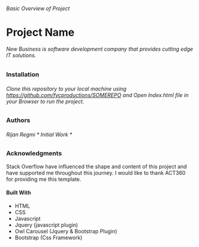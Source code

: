 
###### Basic Overview of Project


# Project Name
###### New Business is software development company that provides cutting edge IT  solutions.

### Installation
###### Clone this repository to your local machine using https://github.com/fvcproductions/SOMEREPO and Open Index.html file in your Browser to run the project.



### Authors
###### Rijan Regmi * Initial Work *

### Acknowledgments

Stack Overflow have influenced the shape and content of this project and have supported me throughout this journey. I would like to thank ACT360 for providing me this template.


#### Built With
* HTML  
* CSS
* Javascript  
* Jquery (javascript plugin)
* Owl Carousel (Jquery &  Bootstrap Plugin)
* Bootstrap (Css Framework)
